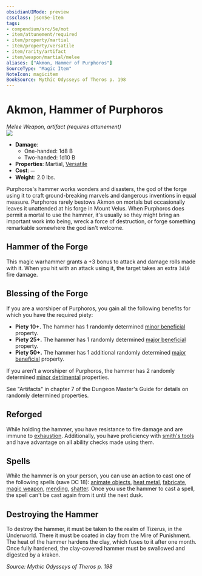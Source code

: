 ```yaml
---
obsidianUIMode: preview
cssclass: json5e-item
tags:
- compendium/src/5e/mot
- item/attunement/required
- item/property/martial
- item/property/versatile
- item/rarity/artifact
- item/weapon/martial/melee
aliases: ["Akmon, Hammer of Purphoros"]
SourceType: "Magic Item"
NoteIcon: magicitem
BookSource: Mythic Odysseys of Theros p. 198
---
```

# Akmon, Hammer of Purphoros
*Melee Weapon, artifact (requires attunement)*  
![](/2-Mechanics/CLI/items/img/akmon-hammer-of-purphoros.webp#right)  

- **Damage**:
  - One-handed: 1d8 B
  - Two-handed: 1d10 B
- **Properties**: Martial, [Versatile](/2-Mechanics/CLI/rules/item-properties.md#Versatile)
- **Cost**: ⏤
- **Weight**: 2.0 lbs.

Purphoros's hammer works wonders and disasters, the god of the forge using it to craft ground-breaking marvels and dangerous inventions in equal measure. Purphoros rarely bestows Akmon on mortals but occasionally leaves it unattended at his forge in Mount Velus. When Purphoros does permit a mortal to use the hammer, it's usually so they might bring an important work into being, wreck a force of destruction, or forge something remarkable somewhere the god isn't welcome.

## Hammer of the Forge

This magic warhammer grants a +3 bonus to attack and damage rolls made with it. When you hit with an attack using it, the target takes an extra `3d10` fire damage.

## Blessing of the Forge

If you are a worshiper of Purphoros, you gain all the following benefits for which you have the required piety:

- **Piety 10+.** The hammer has 1 randomly determined [minor beneficial](/2-Mechanics/CLI/tables/artifact-properties-minor-beneficial-properties.md) property.  
- **Piety 25+.** The hammer has 1 randomly determined [major beneficial](/2-Mechanics/CLI/tables/artifact-properties-major-beneficial-properties.md) property.  
- **Piety 50+.** The hammer has 1 additional randomly determined [major beneficial](/2-Mechanics/CLI/tables/artifact-properties-major-beneficial-properties.md) property.  

If you aren't a worshiper of Purphoros, the hammer has 2 randomly determined [minor detrimental](/2-Mechanics/CLI/tables/artifact-properties-minor-detrimental-properties.md) properties.

See "Artifacts" in chapter 7 of the Dungeon Master's Guide for details on randomly determined properties.

## Reforged

While holding the hammer, you have resistance to fire damage and are immune to [exhaustion](/2-Mechanics/CLI/rules/conditions.md#exhaustion). Additionally, you have proficiency with [smith's tools](/2-Mechanics/CLI/items/smiths-tools.md) and have advantage on all ability checks made using them.

## Spells

While the hammer is on your person, you can use an action to cast one of the following spells (save DC 18): [animate objects](/2-Mechanics/CLI/spells/animate-objects.md), [heat metal](/2-Mechanics/CLI/spells/heat-metal.md), [fabricate](/2-Mechanics/CLI/spells/fabricate.md), [magic weapon](/2-Mechanics/CLI/spells/magic-weapon.md), [mending](/2-Mechanics/CLI/spells/mending.md), [shatter](/2-Mechanics/CLI/spells/shatter.md). Once you use the hammer to cast a spell, the spell can't be cast again from it until the next dusk.

## Destroying the Hammer

To destroy the hammer, it must be taken to the realm of Tizerus, in the Underworld. There it must be coated in clay from the Mire of Punishment. The heat of the hammer hardens the clay, which fuses to it after one month. Once fully hardened, the clay-covered hammer must be swallowed and digested by a kraken.

*Source: Mythic Odysseys of Theros p. 198*